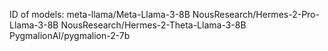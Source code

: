 ID of models:
meta-llama/Meta-Llama-3-8B
NousResearch/Hermes-2-Pro-Llama-3-8B
NousResearch/Hermes-2-Theta-Llama-3-8B
PygmalionAI/pygmalion-2-7b